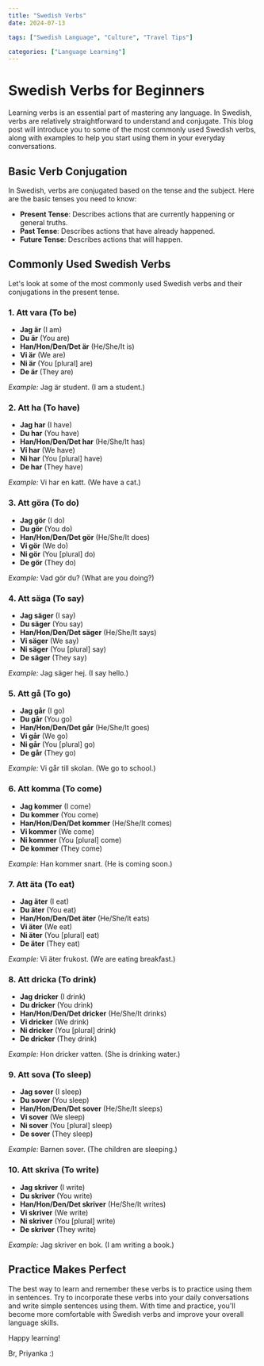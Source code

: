 ```yaml
---
title: "Swedish Verbs"
date: 2024-07-13

tags: ["Swedish Language", "Culture", "Travel Tips"]

categories: ["Language Learning"]
---
```


# Swedish Verbs for Beginners

Learning verbs is an essential part of mastering any language. In Swedish, verbs are relatively straightforward to understand and conjugate. This blog post will introduce you to some of the most commonly used Swedish verbs, along with examples to help you start using them in your everyday conversations.

## Basic Verb Conjugation

In Swedish, verbs are conjugated based on the tense and the subject. Here are the basic tenses you need to know:

- **Present Tense**: Describes actions that are currently happening or general truths.
- **Past Tense**: Describes actions that have already happened.
- **Future Tense**: Describes actions that will happen.

## Commonly Used Swedish Verbs

Let's look at some of the most commonly used Swedish verbs and their conjugations in the present tense.

### 1. Att vara (To be)

- **Jag är** (I am)
- **Du är** (You are)
- **Han/Hon/Den/Det är** (He/She/It is)
- **Vi är** (We are)
- **Ni är** (You [plural] are)
- **De är** (They are)

*Example:* Jag är student. (I am a student.)

### 2. Att ha (To have)

- **Jag har** (I have)
- **Du har** (You have)
- **Han/Hon/Den/Det har** (He/She/It has)
- **Vi har** (We have)
- **Ni har** (You [plural] have)
- **De har** (They have)

*Example:* Vi har en katt. (We have a cat.)

### 3. Att göra (To do)

- **Jag gör** (I do)
- **Du gör** (You do)
- **Han/Hon/Den/Det gör** (He/She/It does)
- **Vi gör** (We do)
- **Ni gör** (You [plural] do)
- **De gör** (They do)

*Example:* Vad gör du? (What are you doing?)

### 4. Att säga (To say)

- **Jag säger** (I say)
- **Du säger** (You say)
- **Han/Hon/Den/Det säger** (He/She/It says)
- **Vi säger** (We say)
- **Ni säger** (You [plural] say)
- **De säger** (They say)

*Example:* Jag säger hej. (I say hello.)

### 5. Att gå (To go)

- **Jag går** (I go)
- **Du går** (You go)
- **Han/Hon/Den/Det går** (He/She/It goes)
- **Vi går** (We go)
- **Ni går** (You [plural] go)
- **De går** (They go)

*Example:* Vi går till skolan. (We go to school.)

### 6. Att komma (To come)

- **Jag kommer** (I come)
- **Du kommer** (You come)
- **Han/Hon/Den/Det kommer** (He/She/It comes)
- **Vi kommer** (We come)
- **Ni kommer** (You [plural] come)
- **De kommer** (They come)

*Example:* Han kommer snart. (He is coming soon.)

### 7. Att äta (To eat)

- **Jag äter** (I eat)
- **Du äter** (You eat)
- **Han/Hon/Den/Det äter** (He/She/It eats)
- **Vi äter** (We eat)
- **Ni äter** (You [plural] eat)
- **De äter** (They eat)

*Example:* Vi äter frukost. (We are eating breakfast.)

### 8. Att dricka (To drink)

- **Jag dricker** (I drink)
- **Du dricker** (You drink)
- **Han/Hon/Den/Det dricker** (He/She/It drinks)
- **Vi dricker** (We drink)
- **Ni dricker** (You [plural] drink)
- **De dricker** (They drink)

*Example:* Hon dricker vatten. (She is drinking water.)

### 9. Att sova (To sleep)

- **Jag sover** (I sleep)
- **Du sover** (You sleep)
- **Han/Hon/Den/Det sover** (He/She/It sleeps)
- **Vi sover** (We sleep)
- **Ni sover** (You [plural] sleep)
- **De sover** (They sleep)

*Example:* Barnen sover. (The children are sleeping.)

### 10. Att skriva (To write)

- **Jag skriver** (I write)
- **Du skriver** (You write)
- **Han/Hon/Den/Det skriver** (He/She/It writes)
- **Vi skriver** (We write)
- **Ni skriver** (You [plural] write)
- **De skriver** (They write)

*Example:* Jag skriver en bok. (I am writing a book.)

## Practice Makes Perfect

The best way to learn and remember these verbs is to practice using them in sentences. Try to incorporate these verbs into your daily conversations and write simple sentences using them. With time and practice, you'll become more comfortable with Swedish verbs and improve your overall language skills.

Happy learning!

Br, Priyanka :)